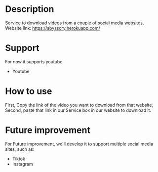 # Description 
Service to download videos from a couple of social media websites,
Website link: https://abysscry.herokuapp.com/

# Support 
For now it supports youtube.
- Youtube

# How to use
First, Copy the link of the video you want to download from that website, Second, paste that link in our Service box in our website to download it.

# Future improvement
For Future improvement, we'll develop it to support multiple social media sites, such as:
- Tiktok
- Instagram
